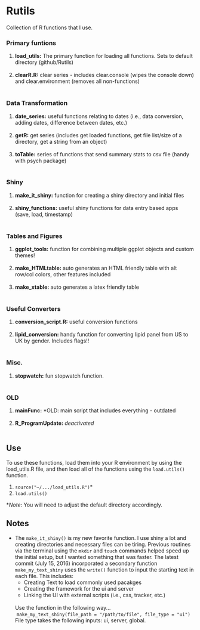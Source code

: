 # Rutils

Collection of R functions that I use.

### Primary funtions

<ol>
    <li><b>load_utils:</b> The primary function for loading all functions. Sets to default directory (github/Rutils)</li><br>
    <li><b> clearR.R:</b> clear series - includes clear.console (wipes the console down) and clear.environment (removes all non-functions)</li><br>
</ol>

### Data Transformation

<ol>
    <li><b> date_series:</b> useful functions relating to dates (i.e., data conversion, adding dates, difference between dates, etc.)</li><br>
    <li><b> getR:</b> get series (includes get loaded functions, get file list/size of a directory, get a string from an object)</li><br>
    <li><b> toTable:</b> series of functions that send summary stats to csv file (handy with psych package)</li><br>
</ol>

### Shiny

<ol>
    <li><b> make_it_shiny:</b> function for creating a shiny directory and initial files</li><br>
    <li><b> shiny_functions:</b> useful shiny functions for data entry based apps (save, load, timestamp)</li><br> 
</ol>

### Tables and Figures

<ol>
    <li><b> ggplot_tools:</b> function for combining multiple ggplot objects and custom themes!</li><br>
    <li><b> make_HTMLtable:</b> auto generates an HTML friendly table with alt row/col colors, other features included</li><br>
    <li><b> make_xtable:</b> auto generates a latex friendly table</li><br>
</ol>

### Useful Converters

<ol>
    <li><b> conversion_script.R:</b> useful conversion functions</li><br>
    <li><b> lipid_conversion:</b> handy function for converting lipid panel from US to UK by gender. Includes flags!!</li><br>
</ol>


### Misc.

<ol>
    <li><b> stopwatch:</b> fun stopwatch function.</li> <br>
</ol>

### OLD

<ol>
    <li><b> mainFunc:</b> *OLD: main script that includes everything - outdated </li><br>
    <li><b> R_ProgramUpdate:</b> <i>deactivated</i></li><br>

</ol>

## Use

To use these functions, load them into your R environment by using the load_utils.R file, and then
load all of the functions using the <code>load.utils()</code> function.

<ol>
    <li><code>source("~/.../load_utils.R")</code>*</li>
    <li><code>load.utils()</code></li>
</ol>

*<i>Note</i>: You will need to adjust the default directory accordingly.

## Notes

<ul>
    <li>The <code>make_it_shiny()</code> is my new favorite function. I use shiny a lot 
    and creating directories and necessary files can be tiring. Previous routines via the 
    terminal using the <code>mkdir</code> and <code>touch</code> commands helped speed up the initial
    setup, but I wanted something that was faster. The latest commit (July 15, 2016) incorporated
    a secondary function <code>make_my_text_shiny</code> uses the <code>write()</code> function
    to input the starting text in each file. This includes:
        <ul>
            <li>Creating Text to load commonly used pacakges</li>
            <li>Creating the framework for the ui and server</li>
            <li>Linking the UI with external scripts (i.e., css, tracker, etc.)</li>
        </ul>
    <br>
    Use the function in the following way...<br>
    &nbsp;<code>make_my_text_shiny(file_path = "/path/to/file", file_type = "ui")</code><br>
    File type takes the following inputs: ui, server, global. 
    </li>
</ul>
